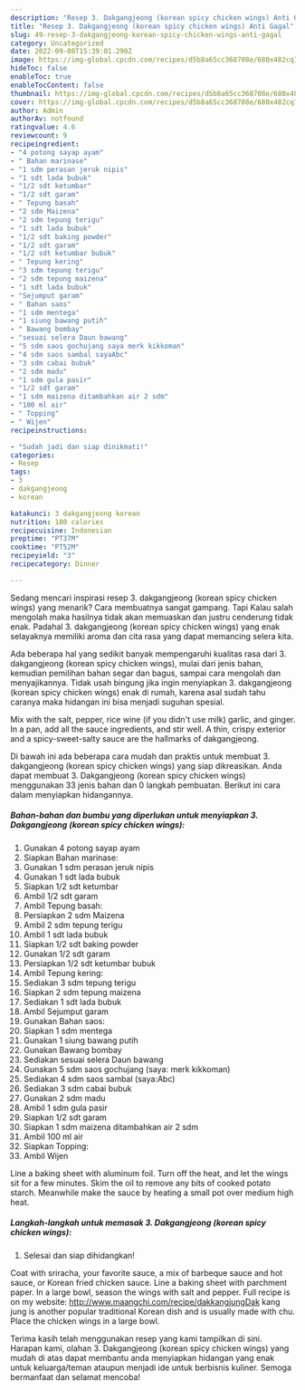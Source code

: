 ```yaml
---
description: "Resep 3. Dakgangjeong (korean spicy chicken wings) Anti Gagal"
title: "Resep 3. Dakgangjeong (korean spicy chicken wings) Anti Gagal"
slug: 49-resep-3-dakgangjeong-korean-spicy-chicken-wings-anti-gagal
category: Uncategorized
date: 2022-09-08T15:39:01.290Z
image: https://img-global.cpcdn.com/recipes/d5b8a65cc368708e/680x482cq70/3-dakgangjeong-korean-spicy-chicken-wings-foto-resep-utama.jpg
hideToc: false
enableToc: true
enableTocContent: false
thumbnail: https://img-global.cpcdn.com/recipes/d5b8a65cc368708e/680x482cq70/3-dakgangjeong-korean-spicy-chicken-wings-foto-resep-utama.jpg
cover: https://img-global.cpcdn.com/recipes/d5b8a65cc368708e/680x482cq70/3-dakgangjeong-korean-spicy-chicken-wings-foto-resep-utama.jpg
author: Admin
authorAv: notfound
ratingvalue: 4.6
reviewcount: 9
recipeingredient:
- "4 potong sayap ayam"
- " Bahan marinase"
- "1 sdm perasan jeruk nipis"
- "1 sdt lada bubuk"
- "1/2 sdt ketumbar"
- "1/2 sdt garam"
- " Tepung basah"
- "2 sdm Maizena"
- "2 sdm tepung terigu"
- "1 sdt lada bubuk"
- "1/2 sdt baking powder"
- "1/2 sdt garam"
- "1/2 sdt ketumbar bubuk"
- " Tepung kering"
- "3 sdm tepung terigu"
- "2 sdm tepung maizena"
- "1 sdt lada bubuk"
- "Sejumput garam"
- " Bahan saos"
- "1 sdm mentega"
- "1 siung bawang putih"
- " Bawang bombay"
- "sesuai selera Daun bawang"
- "5 sdm saos gochujang saya merk kikkoman"
- "4 sdm saos sambal sayaAbc"
- "3 sdm cabai bubuk"
- "2 sdm madu"
- "1 sdm gula pasir"
- "1/2 sdt garam"
- "1 sdm maizena ditambahkan air 2 sdm"
- "100 ml air"
- " Topping"
- " Wijen"
recipeinstructions:

- "Sudah jadi dan siap dinikmati!"
categories:
- Resep
tags:
- 3
- dakgangjeong
- korean

katakunci: 3 dakgangjeong korean 
nutrition: 180 calories
recipecuisine: Indonesian
preptime: "PT37M"
cooktime: "PT52M"
recipeyield: "3"
recipecategory: Dinner

---
```



Sedang mencari inspirasi resep 3. dakgangjeong (korean spicy chicken wings) yang menarik? Cara membuatnya sangat gampang. Tapi Kalau salah mengolah maka hasilnya tidak akan memuaskan dan justru cenderung tidak enak. Padahal 3. dakgangjeong (korean spicy chicken wings) yang enak selayaknya memiliki aroma dan cita rasa yang dapat memancing selera kita.


Ada beberapa hal yang sedikit banyak mempengaruhi kualitas rasa dari 3. dakgangjeong (korean spicy chicken wings), mulai dari jenis bahan, kemudian pemilihan bahan segar dan bagus, sampai cara mengolah dan menyajikannya. Tidak usah bingung jika ingin menyiapkan 3. dakgangjeong (korean spicy chicken wings) enak di rumah, karena asal sudah tahu caranya maka hidangan ini bisa menjadi suguhan spesial.

Mix with the salt, pepper, rice wine (if you didn&#39;t use milk) garlic, and ginger. In a pan, add all the sauce ingredients, and stir well. A thin, crispy exterior and a spicy-sweet-salty sauce are the hallmarks of dakgangjeong.


Di bawah ini ada beberapa cara mudah dan praktis untuk membuat 3. dakgangjeong (korean spicy chicken wings) yang siap dikreasikan. Anda dapat membuat 3. Dakgangjeong (korean spicy chicken wings) menggunakan 33 jenis bahan dan 0 langkah pembuatan. Berikut ini cara dalam menyiapkan hidangannya.

<!--inarticleads1-->

##### Bahan-bahan dan bumbu yang diperlukan untuk menyiapkan 3. Dakgangjeong (korean spicy chicken wings):

1. Gunakan 4 potong sayap ayam
1. Siapkan  Bahan marinase:
1. Gunakan 1 sdm perasan jeruk nipis
1. Gunakan 1 sdt lada bubuk
1. Siapkan 1/2 sdt ketumbar
1. Ambil 1/2 sdt garam
1. Ambil  Tepung basah:
1. Persiapkan 2 sdm Maizena
1. Ambil 2 sdm tepung terigu
1. Ambil 1 sdt lada bubuk
1. Siapkan 1/2 sdt baking powder
1. Gunakan 1/2 sdt garam
1. Persiapkan 1/2 sdt ketumbar bubuk
1. Ambil  Tepung kering:
1. Sediakan 3 sdm tepung terigu
1. Siapkan 2 sdm tepung maizena
1. Sediakan 1 sdt lada bubuk
1. Ambil Sejumput garam
1. Gunakan  Bahan saos:
1. Siapkan 1 sdm mentega
1. Gunakan 1 siung bawang putih
1. Gunakan  Bawang bombay
1. Sediakan sesuai selera Daun bawang
1. Gunakan 5 sdm saos gochujang (saya: merk kikkoman)
1. Sediakan 4 sdm saos sambal (saya:Abc)
1. Sediakan 3 sdm cabai bubuk
1. Gunakan 2 sdm madu
1. Ambil 1 sdm gula pasir
1. Siapkan 1/2 sdt garam
1. Siapkan 1 sdm maizena ditambahkan air 2 sdm
1. Ambil 100 ml air
1. Siapkan  Topping:
1. Ambil  Wijen


Line a baking sheet with aluminum foil. Turn off the heat, and let the wings sit for a few minutes. Skim the oil to remove any bits of cooked potato starch. Meanwhile make the sauce by heating a small pot over medium high heat. 

<!--inarticleads2-->

##### Langkah-langkah untuk memasak 3. Dakgangjeong (korean spicy chicken wings):


1. Selesai dan siap dihidangkan!

Coat with sriracha, your favorite sauce, a mix of barbeque sauce and hot sauce, or Korean fried chicken sauce. Line a baking sheet with parchment paper. In a large bowl, season the wings with salt and pepper. Full recipe is on my website: http://www.maangchi.com/recipe/dakkangjungDak kang jung is another popular traditional Korean dish and is usually made with chu. Place the chicken wings in a large bowl. 

Terima kasih telah menggunakan resep yang kami tampilkan di sini. Harapan kami, olahan 3. Dakgangjeong (korean spicy chicken wings) yang mudah di atas dapat membantu anda menyiapkan hidangan yang enak untuk keluarga/teman ataupun menjadi ide untuk berbisnis kuliner. Semoga bermanfaat dan selamat mencoba!
